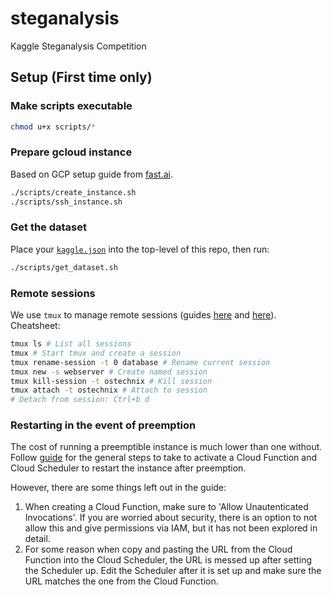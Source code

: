 # steganalysis
Kaggle Steganalysis Competition 

## Setup (First time only)

### Make scripts executable
```bash
chmod u+x scripts/*
```

### Prepare gcloud instance
Based on GCP setup guide from [fast.ai](https://course.fast.ai/start_gcp.html).
```bash
./scripts/create_instance.sh
./scripts/ssh_instance.sh
```

### Get the dataset
Place your [`kaggle.json`](https://github.com/Kaggle/kaggle-api#api-credentials) into the top-level of this repo, then run:
```bash
./scripts/get_dataset.sh
```

### Remote sessions
We use `tmux` to manage remote sessions (guides [here](https://www.hamvocke.com/blog/a-quick-and-easy-guide-to-tmux/) and [here](https://www.ostechnix.com/tmux-command-examples-to-manage-multiple-terminal-sessions/)). Cheatsheet:
```bash
tmux ls # List all sessions
tmux # Start tmux and create a session
tmux rename-session -t 0 database # Rename current session
tmux new -s webserver # Create named session
tmux kill-session -t ostechnix # Kill session
tmux attach -t ostechnix # Attach to session
# Detach from session: Ctrl+b d
```

### Restarting in the event of preemption
The cost of running a preemptible instance is much lower than one without. Follow [guide](https://medium.com/martinomburajr/using-cloud-scheduler-to-resurrect-preempted-virtual-machines-c637c6d7f098) for the general steps to take to activate a Cloud Function and Cloud Scheduler to restart the instance after preemption. 

However, there are some things left out in the guide:
1. When creating a Cloud Function, make sure to 'Allow Unautenticated Invocations'. If you are worried about security, there is an option to not allow this and give permissions via IAM, but it has not been explored in detail.
2. For some reason when copy and pasting the URL from the Cloud Function into the Cloud Scheduler, the URL is messed up after setting the Scheduler up. Edit the Scheduler after it is set up and make sure the URL matches the one from the Cloud Function. 

